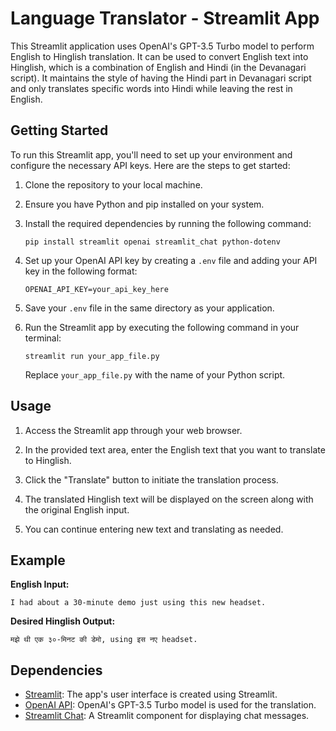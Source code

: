 # Language Translator - Streamlit App

This Streamlit application uses OpenAI's GPT-3.5 Turbo model to perform English to Hinglish translation. It can be used to convert English text into Hinglish, which is a combination of English and Hindi (in the Devanagari script). It maintains the style of having the Hindi part in Devanagari script and only translates specific words into Hindi while leaving the rest in English.

## Getting Started

To run this Streamlit app, you'll need to set up your environment and configure the necessary API keys. Here are the steps to get started:

1. Clone the repository to your local machine.

2. Ensure you have Python and pip installed on your system.

3. Install the required dependencies by running the following command:

   ```
   pip install streamlit openai streamlit_chat python-dotenv
   ```

4. Set up your OpenAI API key by creating a `.env` file and adding your API key in the following format:

   ```
   OPENAI_API_KEY=your_api_key_here
   ```

5. Save your `.env` file in the same directory as your application.

6. Run the Streamlit app by executing the following command in your terminal:

   ```
   streamlit run your_app_file.py
   ```

   Replace `your_app_file.py` with the name of your Python script.

## Usage

1. Access the Streamlit app through your web browser.

2. In the provided text area, enter the English text that you want to translate to Hinglish.

3. Click the "Translate" button to initiate the translation process.

4. The translated Hinglish text will be displayed on the screen along with the original English input.

5. You can continue entering new text and translating as needed.

## Example

**English Input:**

```
I had about a 30-minute demo just using this new headset.
```

**Desired Hinglish Output:**

```
मझे थी एक ३०-मिनट की डेमो, using इस नए headset.
```

## Dependencies

- [Streamlit](https://www.streamlit.io/): The app's user interface is created using Streamlit.
- [OpenAI API](https://beta.openai.com/): OpenAI's GPT-3.5 Turbo model is used for the translation.
- [Streamlit Chat](https://pypi.org/project/streamlit-chat/): A Streamlit component for displaying chat messages.

